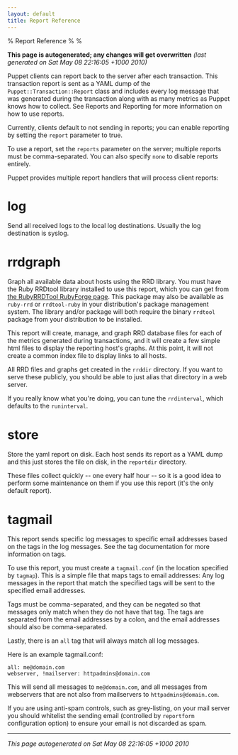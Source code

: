 ```yaml
---
layout: default
title: Report Reference
---
```


% Report Reference
% 
% 

**This page is autogenerated; any changes will get overwritten**
*(last generated on Sat May 08 22:16:05 +1000 2010)*

Puppet clients can report back to the server after each
transaction. This transaction report is sent as a YAML dump of the
`Puppet::Transaction::Report` class and includes every log message
that was generated during the transaction along with as many
metrics as Puppet knows how to collect. See Reports and Reporting
for more information on how to use reports.

Currently, clients default to not sending in reports; you can
enable reporting by setting the `report` parameter to true.

To use a report, set the `reports` parameter on the server;
multiple reports must be comma-separated. You can also specify
`none` to disable reports entirely.

Puppet provides multiple report handlers that will process client
reports:

# log

Send all received logs to the local log destinations. Usually the
log destination is syslog.

# rrdgraph

Graph all available data about hosts using the RRD library. You
must have the Ruby RRDtool library installed to use this report,
which you can get from
[the RubyRRDTool RubyForge page](http://rubyforge.org/projects/rubyrrdtool/).
This package may also be available as `ruby-rrd` or `rrdtool-ruby`
in your distribution's package management system. The library
and/or package will both require the binary `rrdtool` package from
your distribution to be installed.

This report will create, manage, and graph RRD database files for
each of the metrics generated during transactions, and it will
create a few simple html files to display the reporting host's
graphs. At this point, it will not create a common index file to
display links to all hosts.

All RRD files and graphs get created in the `rrddir` directory. If
you want to serve these publicly, you should be able to just alias
that directory in a web server.

If you really know what you're doing, you can tune the
`rrdinterval`, which defaults to the `runinterval`.

# store

Store the yaml report on disk. Each host sends its report as a YAML
dump and this just stores the file on disk, in the `reportdir`
directory.

These files collect quickly -- one every half hour -- so it is a
good idea to perform some maintenance on them if you use this
report (it's the only default report).

# tagmail

This report sends specific log messages to specific email addresses
based on the tags in the log messages. See the tag documentation
for more information on tags.

To use this report, you must create a `tagmail.conf` (in the
location specified by `tagmap`). This is a simple file that maps
tags to email addresses: Any log messages in the report that match
the specified tags will be sent to the specified email addresses.

Tags must be comma-separated, and they can be negated so that
messages only match when they do not have that tag. The tags are
separated from the email addresses by a colon, and the email
addresses should also be comma-separated.

Lastly, there is an `all` tag that will always match all log
messages.

Here is an example tagmail.conf:

    all: me@domain.com
    webserver, !mailserver: httpadmins@domain.com

This will send all messages to `me@domain.com`, and all messages
from webservers that are not also from mailservers to
`httpadmins@domain.com`.

If you are using anti-spam controls, such as grey-listing, on your
mail server you should whitelist the sending email (controlled by
`reportform` configuration option) to ensure your email is not
discarded as spam.


* * * * *

*This page autogenerated on Sat May 08 22:16:05 +1000 2010*



